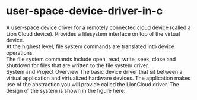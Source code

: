 # user-space-device-driver-in-c
A user-space device driver for a remotely connected cloud device (called a Lion Cloud device). Provides a filesystem interface on top of the virtual device. <br/>
At the highest level, file system commands are translated into device operations.<br/>
The file system commands include open, read, write, seek, close and shutdown for files that are written to the file system driver.<br/>
System and Project Overview
The basic device driver that sit between a virtual application and virtualized hardware devices. The application makes use of the abstraction you will provide called the LionCloud driver. The design of the system is shown in the figure here:
